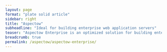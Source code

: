 ```yaml
---
layout: page
format: "plate solid article"
sidebar: right
title: "Aspectow"
subheadline: "Ideal for building enterprise web application servers"
teaser: "Aspectow Enterprise is an optimized solution for building enterprise web applications."
breadcrumb: true
permalink: /aspectow/aspectow-enterprise/
---
```

